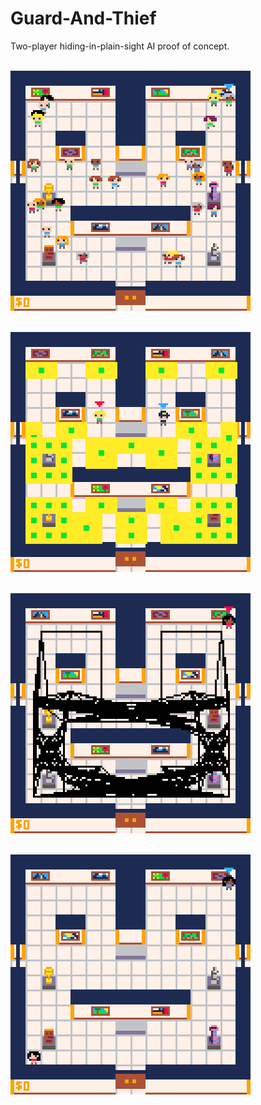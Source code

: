 # Guard-And-Thief
Two-player hiding-in-plain-sight AI proof of concept.<br/><br/>

![GIF depicting AI museum-goers wandering around a museum](images/guardandthief_normal_operation.gif "Normal AI Operation")<br/><br/>

![Screenshot depicting the points and areas of interest in the museum](images/guardandthief_points_of_interest.png "Points of Interest")<br/><br/>

![Screenshot depicting the connections between points of interest](images/guardandthief_pathing_nodes.png "Pathing Nodes")<br/><br/>

![GIF depicting a single AI museum-goer and its path](images/guardandthief_dynamic_pathing.gif "Dynamic AI Pathing")
